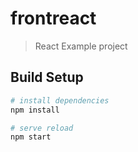# frontreact

> React Example project

## Build Setup

``` bash
# install dependencies
npm install

# serve reload
npm start
```

